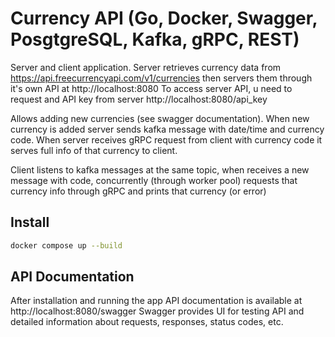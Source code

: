 # Currency API (Go, Docker, Swagger, PosgtgreSQL, Kafka, gRPC, REST)
Server and client application. Server retrieves currency data from https://api.freecurrencyapi.com/v1/currencies then servers them through it's own API at http://localhost:8080 To access server API, u need to request and API key from server http://localhost:8080/api_key

Allows adding new currencies (see swagger documentation). When new currency is added server sends kafka message with date/time and currency code. When server receives gRPC request from client with currency code it serves full info of that currency to client.

Client listens to kafka messages at the same topic, when receives a new message with code, concurrently (through worker pool) requests that currency info through gRPC and prints that currency (or error)
## Install
```bash
docker compose up --build
```

## API Documentation
After installation and running the app API documentation is available at http://localhost:8080/swagger
Swagger provides UI for testing API and detailed information about requests, responses, status codes, etc.